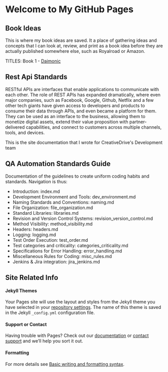 # Welcome to My GitHub Pages

## Book Ideas
This is where my book ideas are saved. It a place of gathering ideas and concepts that I can look at, review, and print as a book idea before they are actually published somewhere else, such as Royalroad or Amazon.

TITLES: Book 1 - [Daimonic](https://tjohare.github.io/book_ideas/site/)

## Rest Api Standards
RESTful APIs are interfaces that enable applications to communicate with each other. The role of REST APIs has expanded dramatically, where even major companies, such as Facebook, Google, Github, Netflix and a few other tech giants have given access to developers and products to consume their data through APIs, and even became a platform for them. They can be used as an interface to the business, allowing them to monetize digital assets, extend their value proposition with partner-delivered capabilities, and connect to customers across multiple channels, tools, and devices.

This is the site documentation that I wrote for CreativeDrive's Development team

## QA Automation Standards Guide
Documentation of the guidelines to create uniform coding habits and standards.   Navigation is thus: 
  - Introduction: index.md
  - Development Environment and Tools: dev_environment.md
  - Naming Standards and Conventions: naming.md
  - File Organization: file_organization.md
  - Standard Libraries: libraries.md
  - Revision and Version Control Systems: revision_version_control.md
  - Method Visibility: method_visibility.md
  - Headers: headers.md
  - Logging: logging.md
  - Test Order Execution: test_order.md
  - Test categories and criticality: categories_criticality.md
  - Specifications for Error Handling: error_handling.md
  - Miscellaneous Rules for Coding: misc_rules.md
  - Jenkins & Jira integration: jira_jenkins.md


## Site Related Info
#### Jekyll Themes
Your Pages site will use the layout and styles from the Jekyll theme you have selected in your [repository settings](https://github.com/tjohare/tjohare.github.io/settings/pages). The name of this theme is saved in the Jekyll `_config.yml` configuration file.

#### Support or Contact
Having trouble with Pages? Check out our [documentation](https://docs.github.com/categories/github-pages-basics/) or [contact support](https://support.github.com/contact) and we’ll help you sort it out.

#### Formatting
For more details see [Basic writing and formatting syntax](https://docs.github.com/en/github/writing-on-github/getting-started-with-writing-and-formatting-on-github/basic-writing-and-formatting-syntax).
